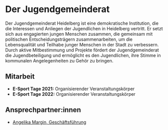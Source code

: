 # Der Jugendgemeinderat
Der Jugendgemeinderat Heidelberg ist eine demokratische Institution, die die Interessen und Anliegen der Jugendlichen in Heidelberg vertritt. Er setzt sich aus engagierten jungen Menschen zusammen, die gemeinsam mit politischen Entscheidungsträgern zusammenarbeiten, um die Lebensqualität und Teilhabe junger Menschen in der Stadt zu verbessern. Durch aktive Mitbestimmung und Projekte fördert der Jugendgemeinderat die Jugendbeteiligung und ermöglicht es den Jugendlichen, ihre Stimme in kommunalen Angelegenheiten zu Gehör zu bringen.
## Mitarbeit
* **E-Sport Tage 2021:** Organisierender Veranstaltungskörper
* **E-Sport Tage 2022:** Organisierender Veranstaltungskörper

## Ansprechpartner:innen
* [Angelika Margin, Geschäftsführung](../personen/angelikamagin.md)